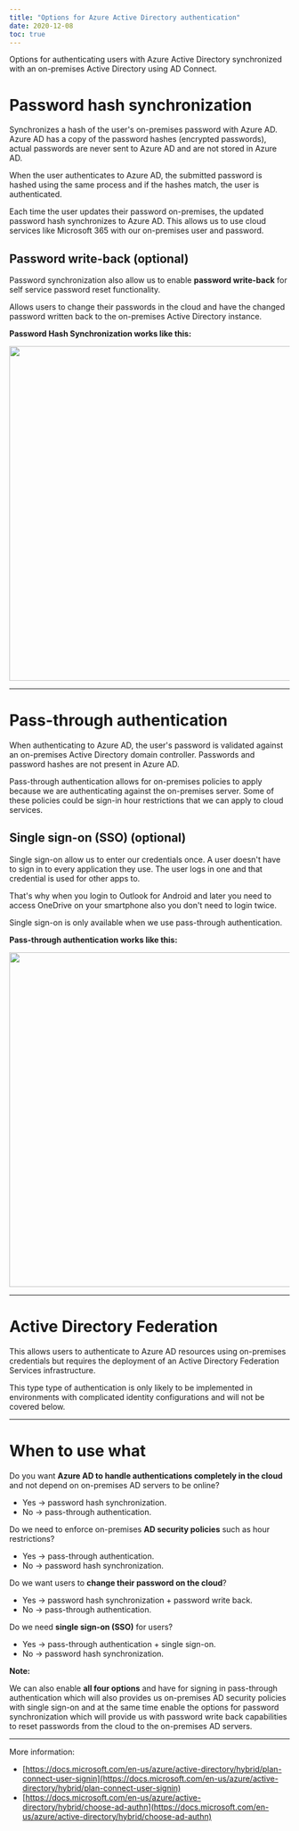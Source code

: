 ```yaml
---
title: "Options for Azure Active Directory authentication"
date: 2020-12-08
toc: true
---
```

Options for authenticating users with Azure Active Directory synchronized with an on-premises Active Directory using AD Connect.

# Password hash synchronization
Synchronizes a hash of the user's on-premises password with Azure AD. Azure AD has a copy of the password hashes (encrypted passwords), actual passwords are never sent to Azure AD and are not stored in Azure AD.

When the user authenticates to Azure AD, the submitted password is hashed using the same process and if the hashes match, the user is authenticated.

Each time the user updates their password on-premises, the updated password hash synchronizes to Azure AD. This allows us to use cloud services like Microsoft 365 with our on-premises user and password.

## Password write-back (optional)
Password synchronization also allow us to enable **password write-back** for self service password reset functionality.

Allows users to change their passwords in the cloud and have the changed password written back to the on-premises Active Directory instance.

**Password Hash Synchronization works like this:**

<img src="https://docs.microsoft.com/en-us/azure/active-directory/hybrid/media/plan-connect-user-signin/passwordhash.png" width="600">

-----
# Pass-through authentication
When authenticating to Azure AD, the user's password is validated against an on-premises Active Directory domain controller. Passwords and password hashes are not present in Azure AD.

Pass-through authentication allows for on-premises policies to apply because we are authenticating against the on-premises server. Some of these policies could be sign-in hour restrictions that we can apply to cloud services.

## Single sign-on (SSO) (optional)
Single sign-on allow us to enter our credentials once. A user doesn't have to sign in to every application they use. The user logs in one and that credential is used for other apps to.

That's why when you login to Outlook for Android and later you need to access OneDrive on your smartphone also you don't need to login twice.

Single sign-on is only available when we use pass-through authentication.

**Pass-through authentication works like this:**

<img src="https://docs.microsoft.com/en-us/azure/active-directory/hybrid/media/plan-connect-user-signin/pta.png" width="600">

-----
# Active Directory Federation
This allows users to authenticate to Azure AD resources using on-premises credentials but requires the deployment of an Active Directory Federation Services infrastructure.

This type type of authentication is only likely to be implemented in environments with complicated identity configurations and will not be covered below.

-----
# When to use what

Do you want **Azure AD to handle authentications completely in the cloud** and not depend on on-premises AD servers to be online?
- Yes -> password hash synchronization. 
- No -> pass-through authentication.

Do we need to enforce on-premises **AD security policies** such as hour restrictions? 
- Yes -> pass-through authentication.
- No -> password hash synchronization. 

Do we want users to **change their password on the cloud**?
- Yes ->  password hash synchronization + password write back.
- No -> pass-through authentication.

Do we need **single sign-on (SSO)** for users?
- Yes -> pass-through authentication + single sign-on.
- No -> password hash synchronization.


**Note:**

We can also enable **all four options** and have for signing in pass-through authentication which will also provides us on-premises AD security policies with single sign-on and at the same time enable the options for password synchronization which will provide us with password write back capabilities to reset passwords from the cloud to the on-premises AD servers.
 

----
More information:
- [https://docs.microsoft.com/en-us/azure/active-directory/hybrid/plan-connect-user-signin](https://docs.microsoft.com/en-us/azure/active-directory/hybrid/plan-connect-user-signin)
- [https://docs.microsoft.com/en-us/azure/active-directory/hybrid/choose-ad-authn](https://docs.microsoft.com/en-us/azure/active-directory/hybrid/choose-ad-authn)



